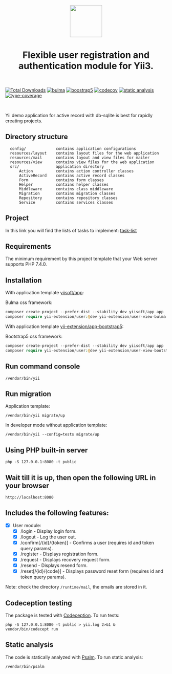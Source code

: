 <p align="center">
    <a href="https://github.com/yii-extension" target="_blank">
        <img src="https://lh3.googleusercontent.com/ehSTPnXqrkk0M3U-UPCjC0fty9K6lgykK2WOUA2nUHp8gIkRjeTN8z8SABlkvcvR-9PIrboxIvPGujPgWebLQeHHgX7yLUoxFSduiZrTog6WoZLiAvqcTR1QTPVRmns2tYjACpp7EQ=w2400" height="100px">
    </a>
    <h1 align="center">Flexible user registration and authentication module for Yii3.</h1>
    <br>
</p>

[![Total Downloads](https://img.shields.io/packagist/dt/yii-extension/user)](https://packagist.org/packages/yii-extension/user)
[![bulma](https://github.com/yii-extension/user/workflows/bulma/badge.svg)](https://github.com/yii-extension/user-view-bulma)
[![boostrap5](https://github.com/yii-extension/user/workflows/bootstrap5/badge.svg)](https://github.com/yii-extension/user-view-bootstrap5)
[![codecov](https://codecov.io/gh/yii-extension/user/branch/main/graph/badge.svg?token=AZAF464ILD)](https://codecov.io/gh/yii-extension/user)
[![static analysis](https://github.com/yii-extension/user/workflows/static%20analysis/badge.svg)](https://github.com/yii-extension/user/actions?query=workflow%3A%22static+analysis%22)
[![type-coverage](https://shepherd.dev/github/yii-extension/user/coverage.svg)](https://shepherd.dev/github/yii-extension/user)

<br/>

Yii demo application for active record with db-sqlite is best for rapidly creating projects.

## Directory structure

      config/             contains application configurations
      resources/layout    contains layout files for the web application
      resources/mail      contains layout and view files for mailer
      resources/view      contains view files for the web application
      src/                application directory
          Action          contains action controller classes
          ActiveRecord    contains active record classes
          Form            contains form classes
          Helper          contains helper classes
          Middleware      contains class middleware
          Migration       contains migration classes
          Repository      contains repository classes
          Service         contains services classes

## Project

In this link you will find the lists of tasks to implement: [task-list](https://github.com/yii-extension/user/projects/1)

## Requirements

The minimum requirement by this project template that your Web server supports PHP 7.4.0.

## Installation

With application template [yiisoft/app](https://github.com/yiisoft/app):

Bulma css framework:

```php
composer create-project --prefer-dist --stability dev yiisoft/app app
composer require yii-extension/user:@dev yii-extension/user-view-bulma:@dev
```

With application template [yii-extension/app-bootstrap5](https://github.com/yii-extension/app-bootstrap5):

Bootstrap5 css framework:

```php
composer create-project --prefer-dist --stability dev yiisoft/app app
composer require yii-extension/user:@dev yii-extension/user-view-bootstrap5:@dev
```

## Run command console

```shell
/vendor/bin/yii
```

## Run migration

Application template:

```shel
/vendor/bin/yii migrate/up
```

In developer mode without application template:

```shel
/vendor/bin/yii --config=tests migrate/up
```

## Using PHP built-in server

```shell
php -S 127.0.0.1:8080 -t public
```

## Wait till it is up, then open the following URL in your browser

```shell
http://localhost:8080
```

## Includes the following features:

- [x] User module:
    - [x] /login - Display login form.
    - [x] /logout - Log the user out.
    - [x] /confirm[/{id}/{token}] - Confirms a user (requires id and token query params).
    - [x] /register - Displays registration form.
    - [x] /request - Displays recovery request form.
    - [x] /resend - Displays resend form.
    - [x] /reset[/{id}/{code}] - Displays password reset form (requires id and token query params).

Note: check the directory `/runtime/mail`, the emails are stored in it.

## Codeception testing

The package is tested with [Codeception](https://github.com/Codeception/Codeception). To run tests:

```shell
php -S 127.0.0.1:8080 -t public > yii.log 2>&1 &
vendor/bin/codecept run
```

## Static analysis

The code is statically analyzed with [Psalm](https://psalm.dev/docs). To run static analysis:

```shell
/vendor/bin/psalm
```
